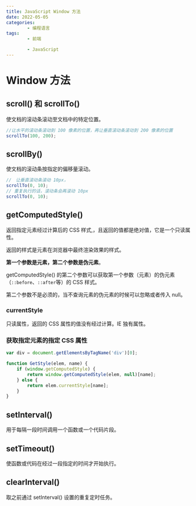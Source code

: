 ```yaml
---
title: JavaScript Window 方法
date: 2022-05-05
categories:
        - 编程语言
tags:
        - 前端

        - JavaScript
---
```


# Window 方法

## scroll() 和 scrollTo()

使文档的滚动条滚动至文档中的特定位置。

```js
//让水平的滚动条滚动到 100 像素的位置，再让垂直滚动条滚动到 200 像素的位置
scrollTo(100, 200);
```

## scrollBy()

使文档的滚动条按指定的偏移量滚动。

```js
//　让垂直滚动条滚动 10px，
scrollTo(0, 10);
// 重复执行的话，滚动条会再滚动 10px
scrollTo(0, 10);
```

## getComputedStyle()

返回指定元素经过计算后的 CSS 样式,，且返回的值都是绝对值，它是一个只读属性。

返回的样式是元素在浏览器中最终渲染效果的样式。

**第一个参数是元素，第二个参数是伪元素**。

getComputedStyle() 的第二个参数可以获取第一个参数（元素）的伪元素（`::before`、`::after`等）的 CSS 样式。

第二个参数不是必须的，当不查询元素的伪元素的时候可以忽略或者传入 null。

### currentStyle

只读属性，返回的 CSS 属性的值没有经过计算。IE 独有属性。

### 获取指定元素的指定 CSS 属性

```js
var div = document.getElementsByTagName('div')[0];

function GetStyle(elem, name) {
	if (window.getComputedStyle) {
		return window.getComputedStyle(elem, null)[name];
	} else {
		return elem.currentStyle[name];
	}
}
```

## setInterval()

用于每隔一段时间调用一个函数或一个代码片段。

## setTimeout()

使函数或代码在经过一段指定的时间才开始执行。

## clearInterval()

取之前通过 setInterval() 设置的重复定时任务。
